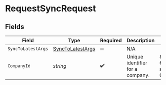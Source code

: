 # RequestSyncRequest


## Fields

| Field                                                       | Type                                                        | Required                                                    | Description                                                 | Example                                                     |
| ----------------------------------------------------------- | ----------------------------------------------------------- | ----------------------------------------------------------- | ----------------------------------------------------------- | ----------------------------------------------------------- |
| `SyncToLatestArgs`                                          | [SyncToLatestArgs](../../Models/Shared/SyncToLatestArgs.md) | :heavy_minus_sign:                                          | N/A                                                         |                                                             |
| `CompanyId`                                                 | *string*                                                    | :heavy_check_mark:                                          | Unique identifier for a company.                            | 8a210b68-6988-11ed-a1eb-0242ac120002                        |